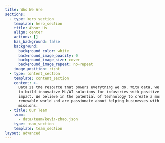 ```yaml
---
title: Who We Are
sections:
  - type: hero_section
    template: hero_section
    title: About Us
    align: center
    actions: []
    has_background: false
    background:
      background_color: white
      background_image_opacity: 0
      background_image_size: cover
      background_image_repeat: no-repeat
    image_position: right
  - type: content_section
    template: content_section
    content: >-
      Data is the resource that powers everything we do. With data, we are able
      to build innovative ML/AI solutions for industries with positive social
      impact. We believe in the potential of technology to create a more
      renewable world and are passionate about helping businesses with similar
      missions.
  - title: Our Team
    team:
      - data/team/kevin-zhao.json
    type: team_section
    template: team_section
layout: advanced
---
```

